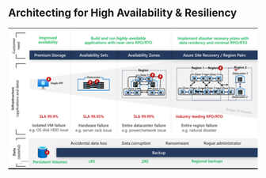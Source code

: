 ## Architecting for High Availability & Resiliency

![Plan Backup Restore](./media/plan_backup_restore.png)
